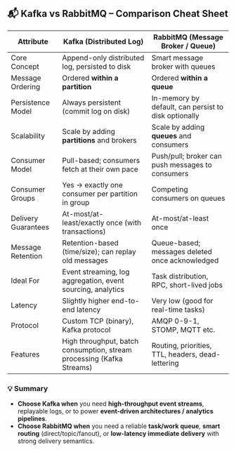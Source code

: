 ## 📬 Kafka vs RabbitMQ – Comparison Cheat Sheet

| Attribute           | Kafka (Distributed Log)                                               | RabbitMQ (Message Broker / Queue)                    |
| ------------------- | --------------------------------------------------------------------- | ---------------------------------------------------- |
| Core Concept        | Append-only distributed log, persisted to disk                        | Smart message broker with queues                     |
| Message Ordering    | Ordered **within a partition**                                        | Ordered **within a queue**                           |
| Persistence Model   | Always persistent (commit log on disk)                                | In-memory by default, can persist to disk optionally |
| Scalability         | Scale by adding **partitions** and brokers                            | Scale by adding **queues** and consumers             |
| Consumer Model      | Pull-based; consumers fetch at their own pace                         | Push/pull; broker can push messages to consumers     |
| Consumer Groups     | Yes → exactly one consumer per partition in group                     | Competing consumers on queues                        |
| Delivery Guarantees | At-most/at-least/exactly once (with transactions)                     | At-most/at-least once                                |
| Message Retention   | Retention-based (time/size); can replay old messages                  | Queue-based; messages deleted once acknowledged      |
| Ideal For           | Event streaming, log aggregation, event sourcing, analytics           | Task distribution, RPC, short-lived jobs             |
| Latency             | Slightly higher end-to-end latency                                    | Very low (good for real-time tasks)                  |
| Protocol            | Custom TCP (binary), Kafka protocol                                   | AMQP 0-9-1, STOMP, MQTT etc.                         |
| Features            | High throughput, batch consumption, stream processing (Kafka Streams) | Routing, priorities, TTL, headers, dead-lettering    |

### 💡 Summary

- **Choose Kafka when** you need **high-throughput event streams**, replayable logs, or to power **event-driven architectures / analytics pipelines**.
- **Choose RabbitMQ when** you need a reliable **task/work queue**, **smart routing** (direct/topic/fanout), or **low-latency immediate delivery** with strong delivery semantics.
